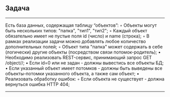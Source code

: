 ## Задача
___
Есть база данных, содержащая таблицу “объектов”:
◦ Объекты могут быть нескольких типов: "папка", "тип1", "тип2";
◦ Каждый объект обязательно имеет не пустые поля id (число) и name (строка);
◦ В рамках реализации задачи можно добавлять любое количество дополнительных полей;
◦ Объект типа "папка" может содержать в себе (логически) другие объекты (посредством связи потомок-родитель);
• Необходимо реализовать REST-сервис, принимающий запрос GET /object/<id>/;
• Если id=0 или не задан - должны вывестись все объекты БД;
• Если указанный объект имеет потомков - должны быть выведены все объекты-потомки указанного объекта, а также сам объект;
• Реализовать обработку ошибок:
◦ Если объекта не существует - должна вернуться ошибка HTTP 404;
___